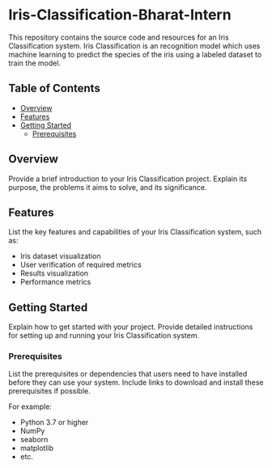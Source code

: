 # Iris-Classification-Bharat-Intern

This repository contains the source code and resources for an Iris Classification system. Iris Classification is an recognition model which uses machine learning  to predict the species of the iris using a labeled dataset to train the model.
## Table of Contents

- [Overview](#overview)
- [Features](#features)
- [Getting Started](#getting-started)
  - [Prerequisites](#prerequisites)
  
## Overview

Provide a brief introduction to your Iris Classification project. Explain its purpose, the problems it aims to solve, and its significance.

## Features

List the key features and capabilities of your Iris Classification system, such as:

- Iris dataset visualization
- User verification of required metrics
- Results visualization
- Performance metrics

## Getting Started

Explain how to get started with your project. Provide detailed instructions for setting up and running your Iris Classification system.

### Prerequisites

List the prerequisites or dependencies that users need to have installed before they can use your system. Include links to download and install these prerequisites if possible.

For example:

- Python 3.7 or higher
- NumPy
- seaborn
- matplotlib
- etc.

